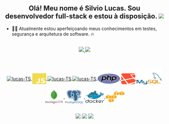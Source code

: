 <h2 align="center">
   Olá! Meu nome é Silvio Lucas. Sou desenvolvedor full-stack e estou à disposição. <img src="https://media.giphy.com/media/hvRJCLFzcasrR4ia7z/giphy.gif" width="28">
</h2>  

  - 👨‍💻 Atualmente estou aperfeiçoando meus conhecimentos em testes, segurança e arquitetura de software. 🔥

<!--   - 🔭 Aspirante a desenvolvedor. 🙏
  - 👨‍💻 Atualmente estou aperfeiçoando meus conhecimento de segurança, desempenho e estrutura de código. 🔥 -->

<!--   - 🔭 Aspirante a desenvolvedor. 🙏
  - 👨‍💻 Atualmente estou aperfeiçoando meus conhecimentos em front-end e conheçendo novas ferramentas. 🔥 -->

<!--   - 🔭 Futuro desenvolvedor, à procura de uma oportunidade para entrar no mercado. 🙏
  - 👨‍💻 Atualmente estou me dedicando a criação do meu portfólio e me aprofundando em PHP e MySQL. 🔥
 -->
 
<div align="center">
  <br>
  <a href="https://github.com/SilvioLucasDev">
  <img height="150em" src="https://github-readme-stats.vercel.app/api?username=silviolucasdev&show_icons=true&theme=dark&include_all_commits=true&count_private=true"/>
  <img height="150em" src="https://github-readme-stats.vercel.app/api/top-langs/?username=silviolucasdev&layout=compact&langs_count=7&theme=dark"/>
</div>

 ##
 
<div style="display: inline_block" align="center"><br>
   <img align="center" alt="lucas-TS" height="35" width="45" src="https://cdn.jsdelivr.net/gh/devicons/devicon/icons/typescript/typescript-plain.svg">
   <img align="center" alt="lucas-js" height="35" width="45" src="https://raw.githubusercontent.com/devicons/devicon/master/icons/javascript/javascript-plain.svg">
   <img align="center" alt="lucas-TS" height="35" width="45" src="https://cdn.jsdelivr.net/gh/devicons/devicon/icons/nodejs/nodejs-original.svg">
   <img align="center" alt="lucas-TS" height="35" width="45" src="https://cdn.jsdelivr.net/gh/devicons/devicon/icons/nestjs/nestjs-plain.svg">
<!--   <img align="center" alt="lucas-html" height="35" width="45" src="https://raw.githubusercontent.com/devicons/devicon/master/icons/html5/html5-original.svg">
  <img align="center" alt="lucas-css" height="35" width="45" src="https://raw.githubusercontent.com/devicons/devicon/master/icons/css3/css3-original.svg">  -->
  <img align="center" alt="lucas-php" height="60" width="70" src="https://raw.githubusercontent.com/devicons/devicon/master/icons/php/php-original.svg">
    <img align="center" alt="lucas-laravel" height="35" width="45" src="https://raw.githubusercontent.com/devicons/devicon/master/icons/laravel/laravel-plain.svg">
  <img align="center" alt="lucas-my-sql" height="70" width="80" src="https://raw.githubusercontent.com/devicons/devicon/master/icons/mysql/mysql-original-wordmark.svg">
    <img align="center" alt="lucas-mongo-db" height="45" width="60" src="https://raw.githubusercontent.com/devicons/devicon/master/icons/mongodb/mongodb-original-wordmark.svg">
    <img align="center" alt="postgre-sql" height="45" width="60" src="https://raw.githubusercontent.com/devicons/devicon/master/icons/postgresql/postgresql-plain-wordmark.svg">
    <img align="center" alt="lucas-docker" height="45" width="60" src="https://raw.githubusercontent.com/devicons/devicon/master/icons/docker/docker-original-wordmark.svg">
    <img align="center" alt="lucas-aws" height="45" width="60" src="https://raw.githubusercontent.com/devicons/devicon/master/icons/amazonwebservices/amazonwebservices-original.svg">

</div>


 
 ##
 
<div align="center"> 
   <a href="https://www.linkedin.com/in/silviolucasdev" target="_blank"><img src="https://img.shields.io/badge/-LinkedIn-%230077B5?style=for-the-badge&logo=linkedin&logoColor=white" target="_blank"></a>
   <a href = "mailto:silviolucas_santos@hotmail.com"><img src="https://img.shields.io/badge/Microsoft_Outlook-0078D4?style=for-the-badge&logo=microsoft-outlook&logoColor=white" target="_blank"></a>
  <a href="https://www.instagram.com/silviolucas__" target="_blank"><img src="https://img.shields.io/badge/-Instagram-%23E4405F?style=for-the-badge&logo=instagram&logoColor=white" target="_blank"></a>
</div>
 
 
